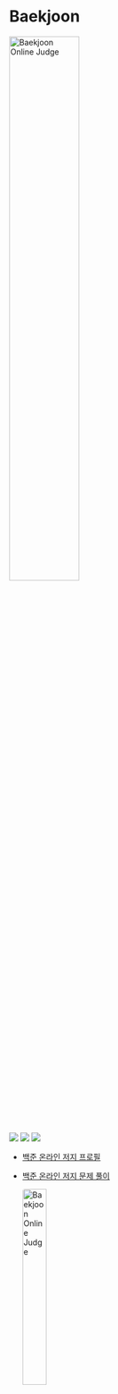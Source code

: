 # Baekjoon

<img alt="Baekjoon Online Judge" src="https://d2gd6pc034wcta.cloudfront.net/images/logo@2x.png" width="50%"/>

![](https://img.shields.io/badge/Python-3.10-DDDDDD?style=flat&logo=Python&labelColor=3776AB&logoColor=FFFFFF)
![](https://img.shields.io/badge/Java-1.8.0__342-DDDDDD?style=flat&logo=OpenJDK&labelColor=F8981D&logoColor=FFFFFF)
![](https://img.shields.io/badge/Visual_Studio_Code-007ACC?style=flat&logo=VisualStudioCode&logoColor=FFFFFF)
- [백준 온라인 저지 프로필](https://boj.kr/u/creator98)
- [백준 온라인 저지 문제 풀이](https://blex.me/@Laeti-Park/series/boj-ps)
  
    <a href="https://solved.ac/profile/creator98">
        <img alt="Baekjoon Online Judge" src="https://static.solved.ac/res/logo-whitetext.svg" width="30%" style="border-radius: 4px;"/>
    </a>